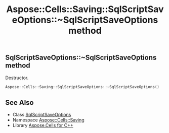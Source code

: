 ﻿---
title: Aspose::Cells::Saving::SqlScriptSaveOptions::~SqlScriptSaveOptions method
linktitle: ~SqlScriptSaveOptions
second_title: Aspose.Cells for C++ API Reference
description: 'Aspose::Cells::Saving::SqlScriptSaveOptions::~SqlScriptSaveOptions method. Destructor in C++.'
type: docs
weight: 200
url: /cpp/aspose.cells.saving/sqlscriptsaveoptions/~sqlscriptsaveoptions/
---
## SqlScriptSaveOptions::~SqlScriptSaveOptions method


Destructor.

```cpp
Aspose::Cells::Saving::SqlScriptSaveOptions::~SqlScriptSaveOptions()
```

## See Also

* Class [SqlScriptSaveOptions](../)
* Namespace [Aspose::Cells::Saving](../../)
* Library [Aspose.Cells for C++](../../../)
